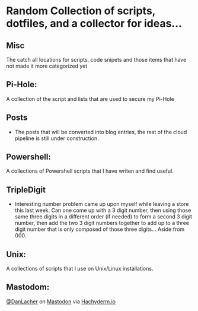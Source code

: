 # Random Collection of scripts, dotfiles, and a collector for ideas... #

## Misc ##
The catch all locations for scripts, code snipets and those items that have not made it more categorized yet

## Pi-Hole: ##
A collection of the script and lists that are used to secure my Pi-Hole

## Posts ##
- The posts that will be converted into blog entries, the rest of the cloud pipeline is still under construction.

## Powershell: ##
A collections of Powershell scripts that I have writen and find useful.

## TripleDigit ##
- Interesting number problem came up upon myself while leaving a store this last week.  Can one come up with a 3 digit number, then using those same three digits in a different order (if needed) to form a second 3 digit number, then add the two 3 digit numbers together to add up to a three digit number that is only composed of those three digits...  Aside from 000.

## Unix: ##
A collections of scripts that I use on Unix/Linux installations.

## Mastodom: ##
<a rel="me" href="https://hachyderm.io/@danlacher">@DanLacher</a> on <a rel="me" href="https://hachyderm.io/@danlacher">Mastodon</a> via <a href="https://hachyderm.io">Hachyderm.io</a>